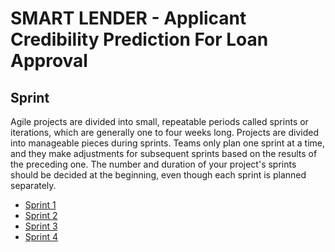 # SMART LENDER - Applicant Credibility Prediction For Loan Approval

## Sprint

Agile projects are divided into small, repeatable periods called sprints or iterations, which are generally one to four weeks long. Projects are divided into manageable pieces during sprints. Teams only plan one sprint at a time, and they make adjustments for subsequent sprints based on the results of the preceding one. The number and duration of your project's sprints should be decided at the beginning, even though each sprint is planned separately.

- [Sprint 1](https://github.com/IBM-EPBL/IBM-Project-43797-1660719685/tree/main/Project%20Development%20Phase/Sprint%201)
- [Sprint 2](https://github.com/IBM-EPBL/IBM-Project-43797-1660719685/tree/main/Project%20Development%20Phase/Sprint%202)
- [Sprint 3](https://github.com/IBM-EPBL/IBM-Project-43797-1660719685/tree/main/Project%20Development%20Phase/Sprint%203)
- [Sprint 4](https://github.com/IBM-EPBL/IBM-Project-43797-1660719685/tree/main/Project%20Development%20Phase/Sprint%204)
